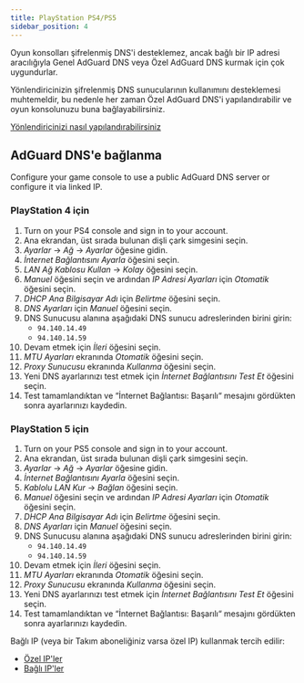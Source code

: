 ```yaml
---
title: PlayStation PS4/PS5
sidebar_position: 4
---
```


Oyun konsolları şifrelenmiş DNS'i desteklemez, ancak bağlı bir IP adresi aracılığıyla Genel AdGuard DNS veya Özel AdGuard DNS kurmak için çok uygundurlar.

Yönlendiricinizin şifrelenmiş DNS sunucularının kullanımını desteklemesi muhtemeldir, bu nedenle her zaman Özel AdGuard DNS'i yapılandırabilir ve oyun konsolunuzu buna bağlayabilirsiniz.

[Yönlendiricinizi nasıl yapılandırabilirsiniz](/private-dns/connect-devices/routers/routers.md)

## AdGuard DNS'e bağlanma

Configure your game console to use a public AdGuard DNS server or configure it via linked IP.

### PlayStation 4 için

1. Turn on your PS4 console and sign in to your account.
2. Ana ekrandan, üst sırada bulunan dişli çark simgesini seçin.
3. _Ayarlar_ → _Ağ_ → _Ayarlar_ öğesine gidin.
4. _İnternet Bağlantısını Ayarla_ öğesini seçin.
5. _LAN Ağ Kablosu Kullan_ → _Kolay_ öğesini seçin.
6. _Manuel_ öğesini seçin ve ardından _IP Adresi Ayarları_ için _Otomatik_ öğesini seçin.
7. _DHCP Ana Bilgisayar Adı_ için _Belirtme_ öğesini seçin.
8. _DNS Ayarları_ için _Manuel_ öğesini seçin.
9. DNS Sunucusu alanına aşağıdaki DNS sunucu adreslerinden birini girin:
   - `94.140.14.49`
   - `94.140.14.59`
10. Devam etmek için _İleri_ öğesini seçin.
11. _MTU Ayarları_ ekranında _Otomatik_ öğesini seçin.
12. _Proxy Sunucusu_ ekranında _Kullanma_ öğesini seçin.
13. Yeni DNS ayarlarınızı test etmek için _İnternet Bağlantısını Test Et_ öğesini seçin.
14. Test tamamlandıktan ve “İnternet Bağlantısı: Başarılı“ mesajını gördükten sonra ayarlarınızı kaydedin.

### PlayStation 5 için

1. Turn on your PS5 console and sign in to your account.
2. Ana ekrandan, üst sırada bulunan dişli çark simgesini seçin.
3. _Ayarlar_ → _Ağ_ → _Ayarlar_ öğesine gidin.
4. _İnternet Bağlantısını Ayarla_ öğesini seçin.
5. _Kablolu LAN Kur_ → _Bağlan_ öğesini seçin.
6. _Manuel_ öğesini seçin ve ardından _IP Adresi Ayarları_ için _Otomatik_ öğesini seçin.
7. _DHCP Ana Bilgisayar Adı_ için _Belirtme_ öğesini seçin.
8. _DNS Ayarları_ için _Manuel_ öğesini seçin.
9. DNS Sunucusu alanına aşağıdaki DNS sunucu adreslerinden birini girin:
   - `94.140.14.49`
   - `94.140.14.59`
10. Devam etmek için _İleri_ öğesini seçin.
11. _MTU Ayarları_ ekranında _Otomatik_ öğesini seçin.
12. _Proxy Sunucusu_ ekranında _Kullanma_ öğesini seçin.
13. Yeni DNS ayarlarınızı test etmek için _İnternet Bağlantısını Test Et_ öğesini seçin.
14. Test tamamlandıktan ve “İnternet Bağlantısı: Başarılı“ mesajını gördükten sonra ayarlarınızı kaydedin.

Bağlı IP (veya bir Takım aboneliğiniz varsa özel IP) kullanmak tercih edilir:

- [Özel IP'ler](/private-dns/connect-devices/other-options/dedicated-ip.md)
- [Bağlı IP'ler](/private-dns/connect-devices/other-options/linked-ip.md)
